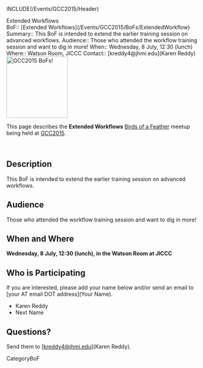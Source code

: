 INCLUDE(/Events/GCC2015/Header)

<div class="title">Extended Workflows</div>

<div class='dictbox'>
 BoF:: [Extended Workflows](/Events/GCC2015/BoFs/ExtendedWorkflow)
 Summary:: This BoF is intended to extend the earlier training session on advanced workflows.
 Audience:: Those who attended the workflow training session and want to dig in more!  
 When:: Wednesday, 8 July, 12:30 (lunch)
 Where:: Watson Room, JICCC
 Contact:: [kreddy4@jhmi.edu](Karen Reddy)
</div>

<div class='left'><a href='/Events/GCC2015/BoFs.md'><img src='/Images/Logos/GCC2015BoFs300.png' alt='GCC2015 BoFs!' width="160" /></a></div>

This page describes the **Extended Workflows** [Birds of a Feather](/Events/GCC2015/BoFs) meetup being held at [GCC2015](http://gcc2015.tsl.ac.uk/).

<br />

## Description

This BoF is intended to extend the earlier training session on advanced workflows.

## Audience

Those who attended the workflow training session and want to dig in more!

## When and Where

**Wednesday, 8 July, 12:30 (lunch), in the Watson Room at JICCC**
 
## Who is Participating

If you are interested, please add your name below and/or send an email to [your AT email DOT address](Your Name).

* Karen Reddy
* Next Name

## Questions?

Send them to [kreddy4@jhmi.edu](Karen Reddy).

CategoryBoF
